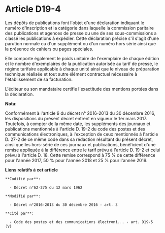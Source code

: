 # Article D19-4

Les dépôts de publications font l'objet d'une déclaration indiquant le numéro d'inscription et la catégorie dans laquelle la
commission paritaire des publications et agences de presse ou une de ses sous-commissions a classé les publications à
expédier. Cette déclaration précise s'il s'agit d'une parution normale ou d'un supplément ou d'un numéro hors série ainsi que
la présence de cahiers ou pages spéciales. 

Elle comporte également le poids unitaire de l'exemplaire de chaque édition et le nombre d'exemplaires de la publication
autorisée au tarif de presse, le régime tarifaire applicable à chaque unité ainsi que le niveau de préparation technique
réalisée et tout autre élément contractuel nécessaire à l'établissement de sa facturation. 

L'éditeur ou son mandataire certifie l'exactitude des mentions portées dans la déclaration.

**Nota:**

Conformément à l'article 9 du décret n° 2016-2013 du 30 décembre 2016, les dispositions du présent décret entrent en vigueur
le 1er mars 2017. Toutefois, à compter de la même date, les suppléments des journaux et publications mentionnés à l'article
D. 19-2 du code des postes et des communications électroniques, à l'exception de ceux mentionnés à l'article D. 27-2 de ce
même code dans sa rédaction résultant du présent décret, ainsi que les hors-série de ces journaux et publications,
bénéficient d'une remise appliquée à la différence entre le tarif prévu à l'article D. 19-2 et celui prévu à l'article D. 18.
Cette remise correspond à 75 % de cette différence pour l'année 2017, 50 % pour l'année 2018 et 25 % pour l'année 2019.

**Liens relatifs à cet article**

	**Codifié par**:

	  - Décret n°62-275 du 12 mars 1962

	**Modifié par**:

	  - Décret n°2016-2013 du 30 décembre 2016 - art. 3

	**Cité par**:

	  - Code des postes et des communications électroni... - art. D19-5 (V)
